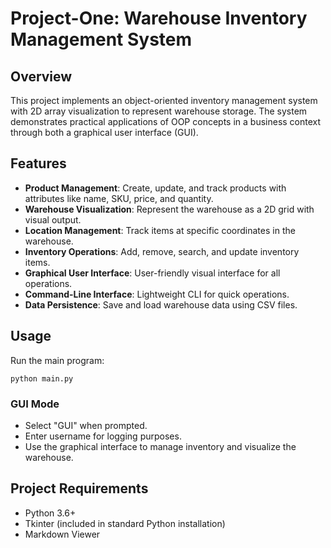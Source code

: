 # Project-One: Warehouse Inventory Management System

## Overview
This project implements an object-oriented inventory management system with 2D array visualization to represent warehouse storage. The system demonstrates practical applications of OOP concepts in a business context through both a graphical user interface (GUI).

## Features
- **Product Management**: Create, update, and track products with attributes like name, SKU, price, and quantity.
- **Warehouse Visualization**: Represent the warehouse as a 2D grid with visual output.
- **Location Management**: Track items at specific coordinates in the warehouse.
- **Inventory Operations**: Add, remove, search, and update inventory items.
- **Graphical User Interface**: User-friendly visual interface for all operations.
- **Command-Line Interface**: Lightweight CLI for quick operations.
- **Data Persistence**: Save and load warehouse data using CSV files.

## Usage
Run the main program:
```
python main.py
```

### GUI Mode
- Select "GUI" when prompted.
- Enter username for logging purposes.
- Use the graphical interface to manage inventory and visualize the warehouse.



## Project Requirements
- Python 3.6+
- Tkinter (included in standard Python installation)
- Markdown Viewer
